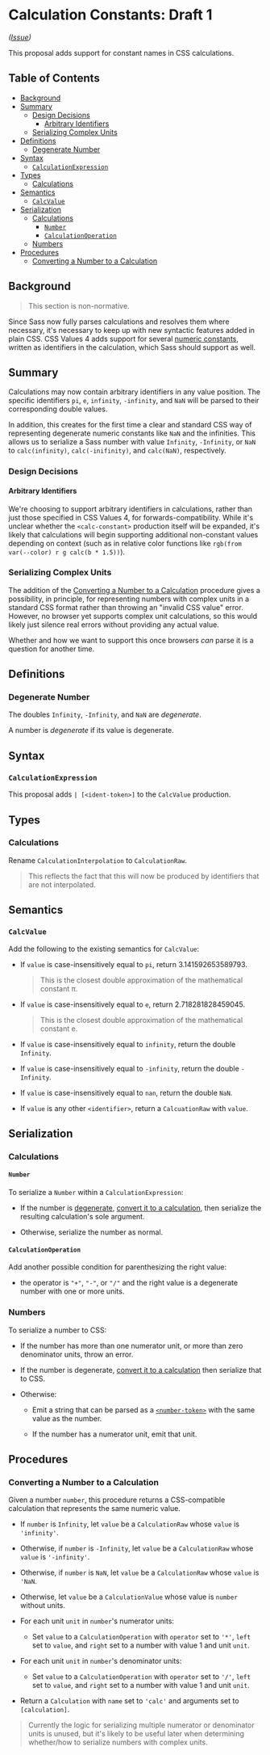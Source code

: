# Calculation Constants: Draft 1

*([Issue](https://github.com/sass/sass/issues/3258))*

This proposal adds support for constant names in CSS calculations.

## Table of Contents

* [Background](#background)
* [Summary](#summary)
  * [Design Decisions](#design-decisions)
    * [Arbitrary Identifiers](#arbitrary-identifiers)
  * [Serializing Complex Units](#serializing-complex-units)
* [Definitions](#definitions)
  * [Degenerate Number](#degenerate-number)
* [Syntax](#syntax)
  * [`CalculationExpression`](#calculationexpression)
* [Types](#types)
  * [Calculations](#calculations)
* [Semantics](#semantics)
  * [`CalcValue`](#calcvalue)
* [Serialization](#serialization)
  * [Calculations](#calculations-1)
    * [`Number`](#number)
    * [`CalculationOperation`](#calculationoperation)
  * [Numbers](#numbers)
* [Procedures](#procedures)
  * [Converting a Number to a Calculation](#converting-a-number-to-a-calculation)

## Background

> This section is non-normative.

Since Sass now fully parses calculations and resolves them where necessary, it's
necessary to keep up with new syntactic features added in plain CSS. CSS Values
4 adds support for several [numeric constants], written as identifiers in the
calculation, which Sass should support as well.

[numeric constants]: https://www.w3.org/TR/css-values-4/#calc-constants

## Summary

Calculations may now contain arbitrary identifiers in any value position. The
specific identifiers `pi`, `e`, `infinity`, `-infinity`, and `NaN` will be
parsed to their corresponding double values.

In addition, this creates for the first time a clear and standard CSS way of
representing degenerate numeric constants like `NaN` and the infinities. This
allows us to serialize a Sass number with value `Infinity`, `-Infinity`, or
`NaN` to `calc(infinity)`, `calc(-inifinity)`, and `calc(NaN)`, respectively.

### Design Decisions

#### Arbitrary Identifiers

We're choosing to support arbitrary identifiers in calculations, rather than
just those specified in CSS Values 4, for forwards-compatibility. While it's
unclear whether the `<calc-constant>` production itself will be expanded, it's
likely that calculations will begin supporting additional non-constant values
depending on context (such as in relative color functions like `rgb(from
var(--color) r g calc(b * 1.5))`).

### Serializing Complex Units

The addition of the [Converting a Number to a Calculation] procedure gives a
possibility, in principle, for representing numbers with complex units in a
standard CSS format rather than throwing an "invalid CSS value" error. However,
no browser yet supports complex unit calculations, so this would likely just
silence real errors without providing any actual value.

[Converting a Number to a Calculation]: #converting-a-number-to-a-calculation

Whether and how we want to support this once browsers _can_ parse it is a
question for another time.

## Definitions

### Degenerate Number

The doubles `Infinity`, `-Infinity`, and `NaN` are _degenerate_.

A number is _degenerate_ if its value is degenerate.

## Syntax

### `CalculationExpression`

This proposal adds <code>| [\<ident-token>]</code> to the `CalcValue`
production.

[\<calc-constant>]: https://drafts.csswg.org/css-syntax-3/#ident-token-diagram

## Types

### Calculations

Rename `CalculationInterpolation` to `CalculationRaw`.

> This reflects the fact that this will now be produced by identifiers that are
> not interpolated.

## Semantics

### `CalcValue`

Add the following to the existing semantics for `CalcValue`:

* If `value` is case-insensitively equal to `pi`, return 3.141592653589793.

  > This is the closest double approximation of the mathematical constant π.

* If `value` is case-insensitively equal to `e`, return 2.718281828459045.

  > This is the closest double approximation of the mathematical constant e.

* If `value` is case-insensitively equal to `infinity`, return the double
  `Infinity`.

* If `value` is case-insensitively equal to `-infinity`, return the double
  `-Infinity`.

* If `value` is case-insensitively equal to `nan`, return the double `NaN`.

* If `value` is any other `<identifier>`, return a `CalcuationRaw` with `value`.

## Serialization

### Calculations

#### `Number`

To serialize a `Number` within a `CalculationExpression`:

* If the number is [degenerate], [convert it to a calculation], then serialize
  the resulting calculation's sole argument.

  [degenerate]: #degenerate-number
  [convert it to a calculation]: #converting-a-number-to-a-calculation

* Otherwise, serialize the number as normal.

#### `CalculationOperation`

Add another possible condition for parenthesizing the right value:

* the operator is `"+"`, `"-"`, or `"/"` and the right value is a degenerate
  number with one or more units.

### Numbers

To serialize a number to CSS:

* If the number has more than one numerator unit, or more than zero denominator
  units, throw an error.

* If the number is degenerate, [convert it to a calculation] then serialize that
  to CSS.

* Otherwise:

  * Emit a string that can be parsed as a [`<number-token>`] with the
    same value as the number.

    [`<number-token>`]: https://www.w3.org/TR/css-syntax-3/#typedef-number-token

  * If the number has a numerator unit, emit that unit.

## Procedures

### Converting a Number to a Calculation

Given a number `number`, this procedure returns a CSS-compatible calculation
that represents the same numeric value.

* If `number` is `Infinity`, let `value` be a `CalculationRaw` whose `value` is
  `'infinity'`.

* Otherwise, if `number` is `-Infinity`, let `value` be a `CalculationRaw` whose
  `value` is `'-infinity'`.

* Otherwise, if `number` is `NaN`, let `value` be a `CalculationRaw` whose
  `value` is `'NaN`.

* Otherwise, let `value` be a `CalculationValue` whose value is `number` without
  units.

* For each unit `unit` in `number`'s numerator units:

  * Set `value` to a `CalculationOperation` with `operator` set to `'*'`, `left`
    set to `value`, and `right` set to a number with value 1 and unit `unit`.

* For each unit `unit` in `number`'s denominator units:

  * Set `value` to a `CalculationOperation` with `operator` set to `'/'`, `left`
    set to `value`, and `right` set to a number with value 1 and unit `unit`.

* Return a `Calculation` with `name` set to `'calc'` and arguments set to
  `[calculation]`.

> Currently the logic for serializing multiple numerator or denominator units is
> unused, but it's likely to be useful later when determining whether/how to
> serialize numbers with complex units.
